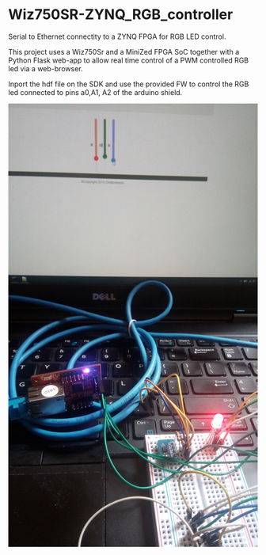 # Wiz750SR-ZYNQ_RGB_controller
Serial to Ethernet connectity to a ZYNQ FPGA for RGB LED control.

This project uses a Wiz750Sr and a MiniZed FPGA SoC together with a Python Flask 
web-app to allow real time control of a PWM controlled RGB led via a web-browser.

Inport the hdf file on the SDK and use the provided FW to control 
the RGB led connected to pins a0,A1, A2 of the arduino shield.


![title](https://github.com/Q-point/Wiz750SR-ZYNQ_RGB_controller/blob/master/a3.jpg)
